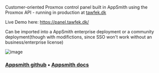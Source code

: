 Customer-oriented Proxmox control panel built in AppSmith using the Proxmox API - running in production at [tawfek.dk](https://tawfek.dk)

Live Demo here: https://panel.tawfek.dk/

Can be imported into a AppSmith enterprise deployment or a community deployment(though with modifictions, since SSO won't work without an business/enterprise license)

![image](https://github.com/tawfek-pmv/pve-control-panel/assets/82479894/416b7f48-af48-4d36-bf8f-7b3ac12c8b26)

### [Appsmith github](https://github.com/appsmithorg/appsmith) • [Appsmith docs](https://docs.appsmith.com/?utm_source=github&utm_medium=social&utm_content=appsmith_docs&utm_campaign=null&utm_term=appsmith_docs)
